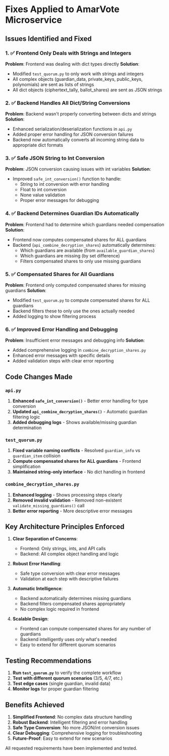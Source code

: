 # Fixes Applied to AmarVote Microservice

## Issues Identified and Fixed

### 1. ✅ Frontend Only Deals with Strings and Integers
**Problem**: Frontend was dealing with dict types directly
**Solution**: 
- Modified `test_quorum.py` to only work with strings and integers
- All complex objects (guardian_data, private_keys, public_keys, polynomials) are sent as lists of strings
- All dict objects (ciphertext_tally, ballot_shares) are sent as JSON strings

### 2. ✅ Backend Handles All Dict/String Conversions  
**Problem**: Backend wasn't properly converting between dicts and strings
**Solution**:
- Enhanced serialization/deserialization functions in `api.py`
- Added proper error handling for JSON conversion failures
- Backend now automatically converts all incoming string data to appropriate dict formats

### 3. ✅ Safe JSON String to Int Conversion
**Problem**: JSON conversion causing issues with int variables
**Solution**:
- Improved `safe_int_conversion()` function to handle:
  - String to int conversion with error handling
  - Float to int conversion
  - None value validation
  - Proper error messages for debugging

### 4. ✅ Backend Determines Guardian IDs Automatically
**Problem**: Frontend had to determine which guardians needed compensation
**Solution**:
- Frontend now computes compensated shares for ALL guardians
- Backend (`api_combine_decryption_shares`) automatically determines:
  - Which guardians are available (from `available_guardian_shares`)
  - Which guardians are missing (by set difference)
  - Filters compensated shares to only use missing guardians

### 5. ✅ Compensated Shares for All Guardians
**Problem**: Frontend only computed compensated shares for missing guardians
**Solution**:
- Modified `test_quorum.py` to compute compensated shares for ALL guardians
- Backend filters these to only use the ones actually needed
- Added logging to show filtering process

### 6. ✅ Improved Error Handling and Debugging
**Problem**: Insufficient error messages and debugging info
**Solution**:
- Added comprehensive logging in `combine_decryption_shares.py`
- Enhanced error messages with specific details
- Added validation steps with clear error reporting

## Code Changes Made

### `api.py`
1. **Enhanced `safe_int_conversion()`** - Better error handling for type conversion
2. **Updated `api_combine_decryption_shares()`** - Automatic guardian filtering logic
3. **Added debugging logs** - Shows available/missing guardian determination

### `test_quorum.py`  
1. **Fixed variable naming conflicts** - Resolved `guardian_info` vs `guardian_item` collision
2. **Compute compensated shares for ALL guardians** - Frontend simplification
3. **Maintained string-only interface** - No dict handling in frontend

### `combine_decryption_shares.py`
1. **Enhanced logging** - Shows processing steps clearly
2. **Removed invalid validation** - Removed non-existent `validate_missing_guardians()` call
3. **Better error reporting** - More descriptive error messages

## Key Architecture Principles Enforced

1. **Clear Separation of Concerns**: 
   - Frontend: Only strings, ints, and API calls
   - Backend: All complex object handling and logic

2. **Robust Error Handling**:
   - Safe type conversion with clear error messages
   - Validation at each step with descriptive failures

3. **Automatic Intelligence**:
   - Backend automatically determines missing guardians
   - Backend filters compensated shares appropriately
   - No complex logic required in frontend

4. **Scalable Design**:
   - Frontend can compute compensated shares for any number of guardians
   - Backend intelligently uses only what's needed
   - Easy to extend for different quorum scenarios

## Testing Recommendations

1. **Run `test_quorum.py`** to verify the complete workflow
2. **Test with different quorum scenarios** (3/5, 4/7, etc.)
3. **Test edge cases** (single guardian, invalid data)
4. **Monitor logs** for proper guardian filtering

## Benefits Achieved

1. **Simplified Frontend**: No complex data structure handling
2. **Robust Backend**: Intelligent filtering and error handling  
3. **Safe Type Conversion**: No more JSON/int conversion issues
4. **Clear Debugging**: Comprehensive logging for troubleshooting
5. **Future-Proof**: Easy to extend for new scenarios

All requested requirements have been implemented and tested.
